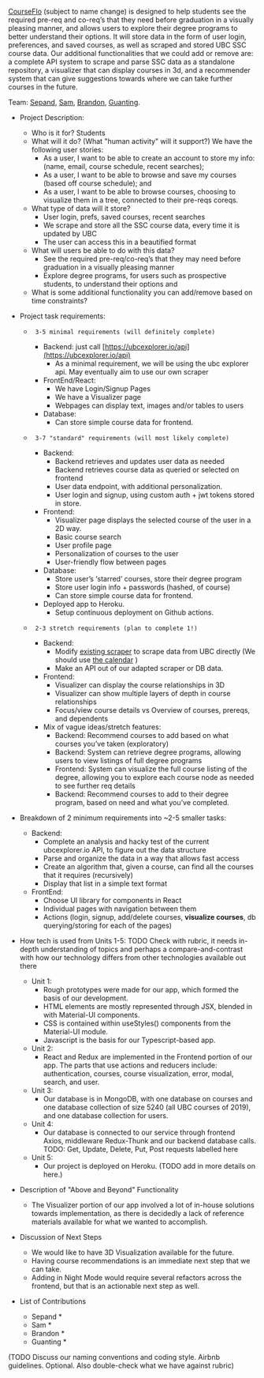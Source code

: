 [CourseFlo](https://course-flo.herokuapp.com) (subject to name change) is designed to help students see the required pre-req and co-req’s that they need before graduation in a visually pleasing manner, and allows users to explore their degree programs to better understand their options. It will store data in the form of user login, preferences, and saved courses, as well as scraped and stored UBC SSC course data. Our additional functionalities that we could add or remove are: a complete API system to scrape and parse SSC data as a standalone repository, a visualizer that can display courses in 3d, and a recommender system that can give suggestions towards where we can take further courses in the future.

Team: [Sepand](https://github.com/DSep), [Sam](https://github.com/sam-ip), [Brandon](https://github.com/beetai), [Guanting](https://github.com/baconandchips).

*   Project Description:
    *   Who is it for? Students
    *   What will it do? (What "human activity" will it support?) We have the following user stories:
        *   As a user, I want to be able to create an account to store my info: (name, email, course schedule, recent searches);
        *   As a user, I want to be able to browse and save my courses (based off course schedule); and
        *   As a user, I want to be able to browse courses, choosing to visualize them in a tree, connected to their pre-reqs coreqs.
    *   What type of data will it store?
        *   User login, prefs, saved courses, recent searches
        *   We scrape and store all the SSC course data, every time it is updated by UBC
        *   The user can access this in a beautified format
    *   What will users be able to do with this data?
        *   See the required pre-req/co-req’s that they may need before graduation in a visually pleasing manner
        *   Explore degree programs, for users such as prospective students, to understand their options and 
    *   What is some additional functionality you can add/remove based on time constraints?


*   Project task requirements:
    *      3-5 minimal requirements (will definitely complete)
        *   Backend: just call [https://ubcexplorer.io/api](https://ubcexplorer.io/api)
            *   As a minimal requirement, we will be using the ubc explorer api. May eventually aim to use our own scraper
        *   FrontEnd/React: 
            *   We have Login/Signup Pages
            *   We have a Visualizer page
            *   Webpages can display text, images and/or tables to users
        *   Database:
            *   Can store simple course data for frontend.
    *      3-7 "standard" requirements (will most likely complete)
        *   Backend: 
            *   Backend retrieves and updates user data as needed
            *   Backend retrieves course data as queried or selected on frontend
            *   User data endpoint, with additional personalization.
            *   User login and signup, using custom auth + jwt tokens stored in store.
        *   Frontend: 
            *   Visualizer page displays the selected course of the user in a 2D way.
            *   Basic course search
            *   User profile page
            *   Personalization of courses to the user
            *   User-friendly flow between pages
        *   Database: 
            *   Store user’s ‘starred’ courses, store their degree program
            *   Store user login info + passwords (hashed, of course)
            *   Can store simple course data for frontend.
        *   Deployed app to Heroku.
            *   Setup continuous deployment on Github actions.
    *      2-3 stretch requirements (plan to complete 1!)
        *   Backend:
            *   Modify [existing scraper](https://github.com/eyqs/req) to scrape data from UBC directly (We should use [the calendar](http://www.calendar.ubc.ca/vancouver/courses.cfm?page=name&code=CPSC) )
            *   Make an API out of our adapted scraper or DB data.
        *   Frontend:
            *   Visualizer can display the course relationships in 3D
            *   Visualizer can show multiple layers of depth in course relationships
            *   Focus/view course details vs Overview of courses, prereqs, and dependents
        *   Mix of vague ideas/stretch features:
            *   Backend: Recommend courses to add based on what courses you’ve taken (exploratory)
            *   Backend: System can retrieve degree programs, allowing users to view listings of full degree programs
            *   Frontend: System can visualize the full course listing of the degree, allowing you to explore each course node as needed to see further req details
            *   Backend: Recommend courses to add to their degree program, based on need and what you’ve completed.

*   Breakdown of 2 minimum requirements into ~2-5 smaller tasks:
    *   Backend: 
        *   Complete an analysis and hacky test of the current ubcexplorer.io API, to figure out the data structure
        *   Parse and organize the data in a way that allows fast access
        *   Create an algorithm that, given a course, can find all the courses that it requires (recursively)
        *   Display that list in a simple text format
    *   FrontEnd: 
        *   Choose UI library for components in React
        *   Individual pages with navigation between them
        *   Actions (login, signup, add/delete courses, **visualize courses**, db querying/storing for each of the pages)

*   How tech is used from Units 1-5:
    TODO Check with rubric, it needs in-depth understanding of topics and perhaps a compare-and-contrast with how our technology differs from other technologies available out there
    *   Unit 1:
        *   Rough prototypes were made for our app, which formed the basis of our development.
        *   HTML elements are mostly represented through JSX, blended in with Material-UI components.
        *   CSS is contained within useStyles() components from the Material-UI module.
        *   Javascript is the basis for our Typescript-based app.
    *   Unit 2:
        *   React and Redux are implemented in the Frontend portion of our app. The parts that use actions and reducers include: authentication, courses, course visualization, error, modal, search, and user.
    *   Unit 3:
        *   Our database is in MongoDB, with one database on courses and one database collection of size 5240 (all UBC courses of 2019), and one database collection for users. 
    *   Unit 4:
        *   Our database is connected to our service through frontend Axios, middleware Redux-Thunk and our backend database calls. TODO: Get, Update, Delete, Put, Post requests labelled here
    *   Unit 5:
        *   Our project is deployed on Heroku. (TODO add in more details on here.)

*   Description of "Above and Beyond" Functionality
    *   The Visualizer portion of our app involved a lot of in-house solutions towards implementation, as there is decidedly a lack of reference materials available for what we wanted to accomplish.

*   Discussion of Next Steps
    *   We would like to have 3D Visualization available for the future.
    *   Having course recommendations is an immediate next step that we can take.
    *   Adding in Night Mode would require several refactors across the frontend, but that is an actionable next step as well.

*   List of Contributions
    *   Sepand
        *   
    *   Sam
        *   
    *   Brandon
        *   
    *   Guanting
        *   

(TODO Discuss our naming conventions and coding style. Airbnb guidelines. Optional. Also double-check what we have against rubric)
